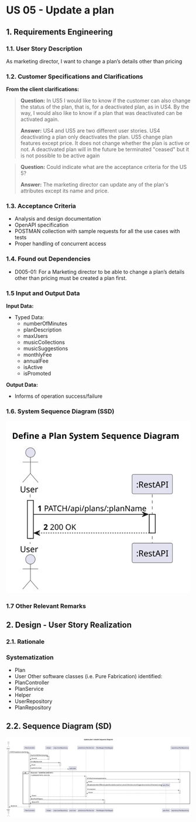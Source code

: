 # US 05 - Update a plan

## 1. Requirements Engineering

### 1.1. User Story Description
As marketing director, I want to change a plan’s details other than pricing

### 1.2. Customer Specifications and Clarifications

**From the client clarifications:**
> **Question:**
> In US5 I would like to know if the customer can also change the status of the plan, that is, for a deactivated plan, as in US4. By the way, I would also like to know if a plan that was deactivated can be activated again.
> 
> **Answer:**
> US4 and US5 are two different user stories. US4 deactivating a plan only deactivates the plan. US5 change plan features except price. It does not change whether the plan is active or not. A deactivated plan will in the future be terminated "ceased" but it is not possible to be active again

> **Question:**
> Could indicate what are the acceptance criteria for the US 5?
> 
>  **Answer:**
> The marketing director can update any of the plan's attributes except its name and price.
> 


### 1.3. Acceptance Criteria

* Analysis and design documentation
* OpenAPI specification
* POSTMAN collection with sample requests for all the use cases with tests
* Proper handling of concurrent access

### 1.4. Found out Dependencies

* D005-01: For a Marketing director to be able to change a plan’s details other than pricing must be created a plan first.


### 1.5 Input and Output Data

**Input Data:**
* Typed Data:
  * numberOfMinutes
  * planDescription
  * maxUsers
  * musicCollections
  * musicSuggestions
  * monthlyFee
  * annualFee
  * isActive
  * isPromoted

**Output Data:**
* Informs of operation success/failure

### 1.6. System Sequence Diagram (SSD)

![US05-SSD](US05-SSD.svg)


### 1.7 Other Relevant Remarks




## 2. Design - User Story Realization

### 2.1. Rationale


### Systematization ##

* Plan
* User
Other software classes (i.e. Pure Fabrication) identified:
*  PlanController
*  PlanService
*  Helper
*  UserRepository
*  PlanRepository


## 2.2. Sequence Diagram (SD)

![US05-SD](US05-SD.svg)





